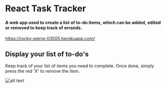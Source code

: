 # React Task Tracker

#### A web app used to create a list of to-do items, which can be added, edited or removed to keep track of errands.

https://rocky-sierra-03505.herokuapp.com/

## Display your list of to-do's
Keep track of your list of items you need to complete. Once done, simply press the red 'X' to remove the item.

<!-- ![Home Interface](https://github.com/jtabba/Task_Tracker/blob/images/edit.png) -->

![alt text](https://github.com/jtabba/Task-Tracker/blob/main/regular.png?raw=true)